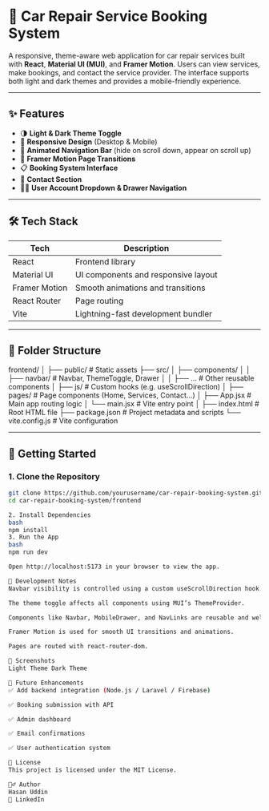 # 🚗 Car Repair Service Booking System

A responsive, theme-aware web application for car repair services built with **React**, **Material UI (MUI)**, and **Framer Motion**. Users can view services, make bookings, and contact the service provider. The interface supports both light and dark themes and provides a mobile-friendly experience.

---

## ✨ Features

- 🌗 **Light & Dark Theme Toggle**
- 📱 **Responsive Design** (Desktop & Mobile)
- 🎨 **Animated Navigation Bar** (hide on scroll down, appear on scroll up)
- 🧭 **Framer Motion Page Transitions**
- 📋 **Booking System Interface**
- 💬 **Contact Section**
- 🧑‍💼 **User Account Dropdown & Drawer Navigation**

---

## 🛠️ Tech Stack

| Tech            | Description                            |
|-----------------|----------------------------------------|
| React           | Frontend library                       |
| Material UI     | UI components and responsive layout    |
| Framer Motion   | Smooth animations and transitions      |
| React Router    | Page routing                           |
| Vite            | Lightning-fast development bundler     |

---

## 📁 Folder Structure

frontend/
│
├── public/ # Static assets
├── src/
│ ├── components/
│ │ ├── navbar/ # Navbar, ThemeToggle, Drawer
│ │ ├── ... # Other reusable components
│ ├── js/ # Custom hooks (e.g. useScrollDirection)
│ ├── pages/ # Page components (Home, Services, Contact...)
│ ├── App.jsx # Main app routing logic
│ └── main.jsx # Vite entry point
│
├── index.html # Root HTML file
├── package.json # Project metadata and scripts
└── vite.config.js # Vite configuration

---

## 🚀 Getting Started

### 1. Clone the Repository

```bash
git clone https://github.com/yourusername/car-repair-booking-system.git
cd car-repair-booking-system/frontend

2. Install Dependencies
bash
npm install
3. Run the App
bash
npm run dev

Open http://localhost:5173 in your browser to view the app.

🧪 Development Notes
Navbar visibility is controlled using a custom useScrollDirection hook.

The theme toggle affects all components using MUI’s ThemeProvider.

Components like Navbar, MobileDrawer, and NavLinks are reusable and well-structured.

Framer Motion is used for smooth UI transitions and animations.

Pages are routed with react-router-dom.

📸 Screenshots
Light Theme	Dark Theme

📌 Future Enhancements
✅ Add backend integration (Node.js / Laravel / Firebase)

✅ Booking submission with API

✅ Admin dashboard

✅ Email confirmations

✅ User authentication system

📄 License
This project is licensed under the MIT License.

🙋‍♂️ Author
Hasan Uddin
🔗 LinkedIn 

